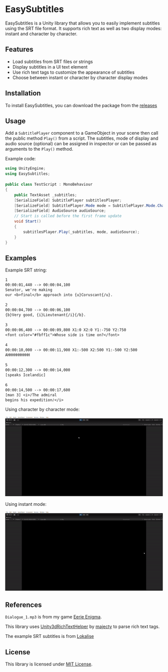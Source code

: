# EasySubtitles

EasySubtitles is a Unity library that allows you to easily implement subtitles using the SRT file format. It supports rich text as well as two display modes: instant and character by character.

## Features

- Load subtitles from SRT files or strings
- Display subtitles in a UI text element
- Use rich text tags to customize the appearance of subtitles
- Choose between instant or character by character display modes

## Installation

To install EasySubtitles, you can download the package from the [releases](https://github.com/ookii-tsuki/EasySubtitles/releases/)

## Usage

Add a `SubtitlePlayer` component to a GameObject in your scene then call the public method `Play()` from a script.
The subtitles, mode of display and audio source (optional) can be assigned in inspector or can be passed as arguments to the `Play()` method.

Example code:

```csharp
using UnityEngine;
using EasySubtitles;

public class TestScript : MonoBehaviour
{
    public TextAsset _subtitles;
    [SerializeField] SubtitlePlayer subtitlesPlayer;
    [SerializeField] SubtitlePlayer.Mode mode = SubtitlePlayer.Mode.CharacterByCharacter;
    [SerializeField] AudioSource audioSource;
    // Start is called before the first frame update
    void Start()
    {
        subtitlesPlayer.Play(_subtitles, mode, audioSource);
    }
}
```

## Examples

Example SRT string:

```
1
00:00:01,440 --> 00:00:04,100
Senator, we're making
our <b>final</b> approach into {u}Coruscant{/u}.

2
00:00:04,700 --> 00:00:06,100
{b}Very good, {i}Lieutenant{/i}{/b}.

3
00:00:06,400 --> 00:00:09,800 X1:0 X2:0 Y1:-750 Y2:750
<font color="#fbff1c">Whose side is time on?</font>

4
00:00:10,000 --> 00:00:11,900 X1:-500 X2:500 Y1:-500 Y2:500
AHHHHHHHHHH

5
00:00:12,300 --> 00:00:14,000
[speaks Icelandic]

6
00:00:14,500 --> 00:00:17,600
[man 3] <i>♪The admiral
begins his expedition♪</i>
```

Using character by character mode:

![Charater by charater mode example](https://github.com/ookii-tsuki/EasySubtitles/blob/3c0c6751bdd03087b8927555cf944566ca1e4df8/ExampleImages/character_by_character.gif)

Using instant mode:

![Instant mode example](https://github.com/ookii-tsuki/EasySubtitles/blob/main/ExampleImages/instant.gif)

## References

`Dialogue_1.mp3` is from my game [Eerie Enigma](https://ookii-tsuki.itch.io/eerie-enigma).

This library uses [Unity3dRichTextHelper](https://github.com/majecty/Unity3dRichTextHelper) by [majecty](https://github.com/majecty) to parse rich text tags.

The example SRT subtitles is from [Lokalise](https://docs.lokalise.com/en/articles/5365539-subrip-srt)

## License
This library is licensed under [MIT License](https://github.com/ookii-tsuki/EasySubtitles/blob/main/LICENSE).
